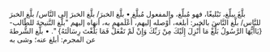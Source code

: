 بلَّغَ يبلِّغ، تَبْليغًا، فهو مُبلِّغ، والمفعول مُبلَّغ
• بلَّغ الخبرَ/ بلَّغ الخبرَ إلى النَّاس/ بلَّغ الخبرَ للنَّاس/ بلَّغ النَّاسَ بالخبر: أبلغه، أَوْصله إليهم، أَعْلَمهم به، أنهاه إليهم "بلَّغ النَّتيجةَ للطّالب- {يَاأَيُّهَا الرَّسُولُ بَلِّغْ مَا أُنْزِلَ إِلَيْكَ مِنْ رَبِّكَ وَإِنْ لَمْ تَفْعَلْ فَمَا بَلَّغْتَ رِسَالَتَهُ} ".
• بلَّغ الشُّرطةَ عن المجرم: أبلغ عنه؛ وشى به